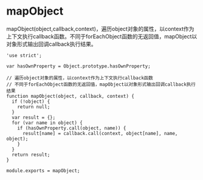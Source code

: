 # mapObject

mapObject(object,callback,context)，遍历object对象的属性，以context作为上下文执行callback函数。不同于forEachObject函数的无返回值，mapObject以对象形式输出回调callback执行结果。

    'use strict';

    var hasOwnProperty = Object.prototype.hasOwnProperty;

    // 遍历object对象的属性，以context作为上下文执行callback函数
    // 不同于forEachObject函数的无返回值，mapObject以对象形式输出回调callback执行结果
    function mapObject(object, callback, context) {
      if (!object) {
        return null;
      }
      var result = {};
      for (var name in object) {
        if (hasOwnProperty.call(object, name)) {
          result[name] = callback.call(context, object[name], name, object);
        }
      }
      return result;
    }

    module.exports = mapObject;